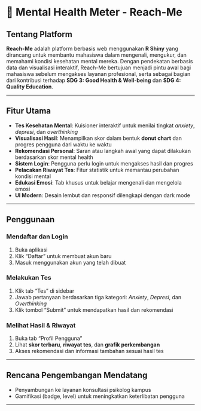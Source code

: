 # 🧠 Mental Health Meter - Reach-Me

## Tentang Platform

**Reach-Me** adalah platform berbasis web menggunakan **R Shiny** yang dirancang untuk membantu mahasiswa dalam mengenali, mengukur, dan memahami kondisi kesehatan mental mereka. Dengan pendekatan berbasis data dan visualisasi interaktif, Reach-Me bertujuan menjadi pintu awal bagi mahasiswa sebelum mengakses layanan profesional, serta sebagai bagian dari kontribusi terhadap **SDG 3: Good Health & Well-being** dan **SDG 4: Quality Education**.

---

## Fitur Utama

- **Tes Kesehatan Mental**: Kuisioner interaktif untuk menilai tingkat *anxiety*, *depresi*, dan *overthinking*  
- **Visualisasi Hasil**: Menampilkan skor dalam bentuk **donut chart** dan progres pengguna dari waktu ke waktu  
- **Rekomendasi Personal**: Saran atau langkah awal yang dapat dilakukan berdasarkan skor mental health  
- **Sistem Login**: Pengguna perlu login untuk mengakses hasil dan progres  
- **Pelacakan Riwayat Tes**: Fitur statistik untuk memantau perubahan kondisi mental  
- **Edukasi Emosi**: Tab khusus untuk belajar mengenali dan mengelola emosi  
- **UI Modern**: Desain lembut dan responsif dilengkapi dengan dark mode

---

## Penggunaan

### Mendaftar dan Login

1. Buka aplikasi
2. Klik “Daftar” untuk membuat akun baru
3. Masuk menggunakan akun yang telah dibuat

### Melakukan Tes

1. Klik tab “Tes” di sidebar
2. Jawab pertanyaan berdasarkan tiga kategori: *Anxiety*, *Depresi*, dan *Overthinking*
3. Klik tombol “Submit” untuk mendapatkan hasil dan rekomendasi

### Melihat Hasil & Riwayat

1. Buka tab “Profil Pengguna”
2. Lihat **skor terbaru**, **riwayat tes**, dan **grafik perkembangan**
3. Akses rekomendasi dan informasi tambahan sesuai hasil tes

---

## Rencana Pengembangan Mendatang

- Penyambungan ke layanan konsultasi psikolog kampus  
- Gamifikasi (badge, level) untuk meningkatkan keterlibatan pengguna  

---
